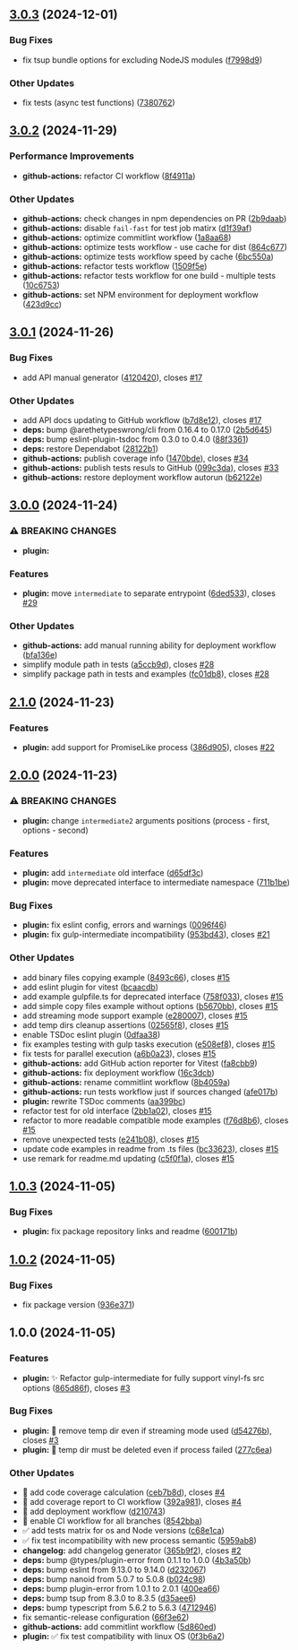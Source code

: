 ## [3.0.3](https://github.com/IT-Service-NPM/gulp-intermediate2/compare/v3.0.2...v3.0.3) (2024-12-01)


### Bug Fixes

* fix tsup bundle options for excluding NodeJS modules ([f7998d9](https://github.com/IT-Service-NPM/gulp-intermediate2/commit/f7998d9ff2b98434eeb448842062a63c95b7e27e))


### Other Updates

* fix tests (async test functions) ([7380762](https://github.com/IT-Service-NPM/gulp-intermediate2/commit/7380762fcc33d043bac13bfb763ede61ccb61a6e))

## [3.0.2](https://github.com/IT-Service-NPM/gulp-intermediate2/compare/v3.0.1...v3.0.2) (2024-11-29)


### Performance Improvements

* **github-actions:** refactor CI workflow ([8f4911a](https://github.com/IT-Service-NPM/gulp-intermediate2/commit/8f4911a44bdefa6b3ad4064d438259b50a16aa12))


### Other Updates

* **github-actions:** check changes in npm dependencies on PR ([2b9daab](https://github.com/IT-Service-NPM/gulp-intermediate2/commit/2b9daab0f3c85c524af587b73b67ce8c409c61bf))
* **github-actions:** disable `fail-fast` for test job matirx ([d1f39af](https://github.com/IT-Service-NPM/gulp-intermediate2/commit/d1f39af612ebfbce3d68b1f38c2cc344a0cfeb5f))
* **github-actions:** optimize commitlint workflow ([1a8aa68](https://github.com/IT-Service-NPM/gulp-intermediate2/commit/1a8aa68b6cb899a329acb8b6579a05fe1a57da01))
* **github-actions:** optimize tests workflow - use cache for dist ([864c677](https://github.com/IT-Service-NPM/gulp-intermediate2/commit/864c67756c0e992c4662dfc9959112bb9f7ab4d3))
* **github-actions:** optimize tests workflow speed by cache ([6bc550a](https://github.com/IT-Service-NPM/gulp-intermediate2/commit/6bc550a7d8218095da3765d187af1787d4469fb4))
* **github-actions:** refactor tests workflow ([1509f5e](https://github.com/IT-Service-NPM/gulp-intermediate2/commit/1509f5e03567508e68670b6b1736c420ba724da3))
* **github-actions:** refactor tests workflow for one build - multiple tests ([10c6753](https://github.com/IT-Service-NPM/gulp-intermediate2/commit/10c6753cf809920a4a67a1f725c919b1136b6170))
* **github-actions:** set NPM environment for deployment workflow ([423d9cc](https://github.com/IT-Service-NPM/gulp-intermediate2/commit/423d9ccc95bd6235ab913a32e9b4eb8a2a04ce61))

## [3.0.1](https://github.com/IT-Service-NPM/gulp-intermediate2/compare/v3.0.0...v3.0.1) (2024-11-26)


### Bug Fixes

* add API manual generator ([4120420](https://github.com/IT-Service-NPM/gulp-intermediate2/commit/41204203fa89a02c9578b26356a938301ebdafe6)), closes [#17](https://github.com/IT-Service-NPM/gulp-intermediate2/issues/17)


### Other Updates

* add API docs updating to GitHub workflow ([b7d8e12](https://github.com/IT-Service-NPM/gulp-intermediate2/commit/b7d8e127d10443d2559fe76b1da16bd070197e50)), closes [#17](https://github.com/IT-Service-NPM/gulp-intermediate2/issues/17)
* **deps:** bump @arethetypeswrong/cli from 0.16.4 to 0.17.0 ([2b5d645](https://github.com/IT-Service-NPM/gulp-intermediate2/commit/2b5d6457a6bd749834a6911b507874b14d47ce42))
* **deps:** bump eslint-plugin-tsdoc from 0.3.0 to 0.4.0 ([88f3361](https://github.com/IT-Service-NPM/gulp-intermediate2/commit/88f3361bbabf034b37c6e8e388b2a3f9e135dbe5))
* **deps:** restore Dependabot ([28122b1](https://github.com/IT-Service-NPM/gulp-intermediate2/commit/28122b145659afb0e7aca80823ed14aed406ab1a))
* **github-actions:** publish coverage info ([1470bde](https://github.com/IT-Service-NPM/gulp-intermediate2/commit/1470bdeda14486d6337bee2cb3268b3002e32e59)), closes [#34](https://github.com/IT-Service-NPM/gulp-intermediate2/issues/34)
* **github-actions:** publish tests resuls to GitHub ([099c3da](https://github.com/IT-Service-NPM/gulp-intermediate2/commit/099c3da4a8a219f69b87ef9219737a0917a7155a)), closes [#33](https://github.com/IT-Service-NPM/gulp-intermediate2/issues/33)
* **github-actions:** restore deployment workflow autorun ([b62122e](https://github.com/IT-Service-NPM/gulp-intermediate2/commit/b62122eebd133d245a91d6686eee5c18ec18a869))

## [3.0.0](https://github.com/IT-Service-NPM/gulp-intermediate2/compare/v2.1.0...v3.0.0) (2024-11-24)


### ⚠ BREAKING CHANGES

* **plugin:** 

### Features

* **plugin:** move `intermediate` to separate entrypoint ([6ded533](https://github.com/IT-Service-NPM/gulp-intermediate2/commit/6ded533db1efdc8bcd8601aa46860b44b65e03c0)), closes [#29](https://github.com/IT-Service-NPM/gulp-intermediate2/issues/29)


### Other Updates

* **github-actions:** add manual running ability for deployment workflow ([bfa136e](https://github.com/IT-Service-NPM/gulp-intermediate2/commit/bfa136e4600eb3fcbf0345d583f464bb81ea280c))
* simplify module path in tests ([a5ccb9d](https://github.com/IT-Service-NPM/gulp-intermediate2/commit/a5ccb9d958134f8ae52afdf5d0daf94212b160b1)), closes [#28](https://github.com/IT-Service-NPM/gulp-intermediate2/issues/28)
* simplify package path in tests and examples ([fc01db8](https://github.com/IT-Service-NPM/gulp-intermediate2/commit/fc01db8830bffba51fab77a84ed1ed0794ff7b11)), closes [#28](https://github.com/IT-Service-NPM/gulp-intermediate2/issues/28)

## [2.1.0](https://github.com/IT-Service-NPM/gulp-intermediate2/compare/v2.0.0...v2.1.0) (2024-11-23)


### Features

* **plugin:** add support for PromiseLike process ([386d905](https://github.com/IT-Service-NPM/gulp-intermediate2/commit/386d90502bd71de8f10f32056b407ec12443dd86)), closes [#22](https://github.com/IT-Service-NPM/gulp-intermediate2/issues/22)

## [2.0.0](https://github.com/IT-Service-NPM/gulp-intermediate2/compare/v1.0.3...v2.0.0) (2024-11-23)


### ⚠ BREAKING CHANGES

* **plugin:** change `intermediate2` arguments positions
  (process - first, options - second)

### Features

* **plugin:** add `intermediate` old interface ([d65df3c](https://github.com/IT-Service-NPM/gulp-intermediate2/commit/d65df3c1d3f93d29cb4d9defd60adcb389a6df6f))
* **plugin:** move deprecated interface to intermediate namespace ([711b1be](https://github.com/IT-Service-NPM/gulp-intermediate2/commit/711b1be4a5284bcc9262965f33fa697bd2b8ab2c))


### Bug Fixes

* **plugin:** fix eslint config, errors and warnings ([0096f46](https://github.com/IT-Service-NPM/gulp-intermediate2/commit/0096f46bbc78609690335cc9ef76d8061d9d4461))
* **plugin:** fix gulp-intermediate incompatibility ([953bd43](https://github.com/IT-Service-NPM/gulp-intermediate2/commit/953bd43587b0b4bf982913fafe0884b4463d5ea6)), closes [#21](https://github.com/IT-Service-NPM/gulp-intermediate2/issues/21)


### Other Updates

* add binary files copying example ([8493c66](https://github.com/IT-Service-NPM/gulp-intermediate2/commit/8493c66fef0bc2bbb1b5e652912204a63d77cb97)), closes [#15](https://github.com/IT-Service-NPM/gulp-intermediate2/issues/15)
* add eslint plugin for vitest ([bcaacdb](https://github.com/IT-Service-NPM/gulp-intermediate2/commit/bcaacdb5317aa6ed6c73a21f6455306a638d8046))
* add example gulpfile.ts for deprecated interface ([758f033](https://github.com/IT-Service-NPM/gulp-intermediate2/commit/758f033c2ea0dbc3c712dc00509582fe57509167)), closes [#15](https://github.com/IT-Service-NPM/gulp-intermediate2/issues/15)
* add simple copy files example without options ([b5670bb](https://github.com/IT-Service-NPM/gulp-intermediate2/commit/b5670bb204aae386809f3bccaf794d5bca946b81)), closes [#15](https://github.com/IT-Service-NPM/gulp-intermediate2/issues/15)
* add streaming mode support example ([e280007](https://github.com/IT-Service-NPM/gulp-intermediate2/commit/e280007269a98e2bb033cababe5bf94fcc66b73c)), closes [#15](https://github.com/IT-Service-NPM/gulp-intermediate2/issues/15)
* add temp dirs cleanup assertions ([02565f8](https://github.com/IT-Service-NPM/gulp-intermediate2/commit/02565f8ad5697d4ebd4865cad5d8b4ee5c447087)), closes [#15](https://github.com/IT-Service-NPM/gulp-intermediate2/issues/15)
* enable TSDoc eslint plugin ([0dfaa38](https://github.com/IT-Service-NPM/gulp-intermediate2/commit/0dfaa3893b02de7c5d9d49fce80e03d186dc8413))
* fix examples testing with gulp tasks execution ([e508ef8](https://github.com/IT-Service-NPM/gulp-intermediate2/commit/e508ef8ea14e3ff0a323409274906ea1905dc9b5)), closes [#15](https://github.com/IT-Service-NPM/gulp-intermediate2/issues/15)
* fix tests for parallel execution ([a6b0a23](https://github.com/IT-Service-NPM/gulp-intermediate2/commit/a6b0a234247ade014761bf43241a570dc553628b)), closes [#15](https://github.com/IT-Service-NPM/gulp-intermediate2/issues/15)
* **github-actions:** add GitHub action reporter for Vitest ([fa8cbb9](https://github.com/IT-Service-NPM/gulp-intermediate2/commit/fa8cbb968427eb9038188e46080b8d2592f517c3))
* **github-actions:** fix deployment workflow ([16c3dcb](https://github.com/IT-Service-NPM/gulp-intermediate2/commit/16c3dcb6098d6f772460f758be2686760b8494b5))
* **github-actions:** rename commitlint workflow ([8b4059a](https://github.com/IT-Service-NPM/gulp-intermediate2/commit/8b4059a4aafe85aacf5acbbdc49a0ba1c8a6f5d5))
* **github-actions:** run tests workflow just if sources changed ([afe017b](https://github.com/IT-Service-NPM/gulp-intermediate2/commit/afe017b726a54b8f41f6b1d557e58dc517828688))
* **plugin:** rewrite TSDoc comments ([aa399bc](https://github.com/IT-Service-NPM/gulp-intermediate2/commit/aa399bc2d526619b02720bf0929986656d77e25a))
* refactor test for old interface ([2bb1a02](https://github.com/IT-Service-NPM/gulp-intermediate2/commit/2bb1a023928aed00a6d00e1b346f90dd8ddec062)), closes [#15](https://github.com/IT-Service-NPM/gulp-intermediate2/issues/15)
* refactor to more readable compatible mode examples ([f76d8b6](https://github.com/IT-Service-NPM/gulp-intermediate2/commit/f76d8b6867e8b4d9504ede4f33d0ff8a3ebd4193)), closes [#15](https://github.com/IT-Service-NPM/gulp-intermediate2/issues/15)
* remove unexpected tests ([e241b08](https://github.com/IT-Service-NPM/gulp-intermediate2/commit/e241b088c19fd11056b25048bd98db68cc7c9064)), closes [#15](https://github.com/IT-Service-NPM/gulp-intermediate2/issues/15)
* update code examples in readme from .ts files ([bc33623](https://github.com/IT-Service-NPM/gulp-intermediate2/commit/bc33623f604586ad200d2c2c1f6f941322e28c2b)), closes [#15](https://github.com/IT-Service-NPM/gulp-intermediate2/issues/15)
* use remark for readme.md updating ([c5f0f1a](https://github.com/IT-Service-NPM/gulp-intermediate2/commit/c5f0f1a03420f830bed9845da765ed111420777d)), closes [#15](https://github.com/IT-Service-NPM/gulp-intermediate2/issues/15)

## [1.0.3](https://github.com/IT-Service-NPM/gulp-intermediate2/compare/v1.0.2...v1.0.3) (2024-11-05)


### Bug Fixes

* **plugin:** fix package repository links and readme ([600171b](https://github.com/IT-Service-NPM/gulp-intermediate2/commit/600171b813c70013e1ab0ec3d259109cdcd4b9b7))

## [1.0.2](https://github.com/IT-Service/gulp-intermediate2/compare/v1.0.1...v1.0.2) (2024-11-05)


### Bug Fixes

* fix package version ([936e371](https://github.com/IT-Service/gulp-intermediate2/commit/936e3713bd270d4cda46bad88f4eb73cc7903dc7))

## 1.0.0 (2024-11-05)


### Features

* **plugin:** :sparkles: Refactor gulp-intermediate for fully support vinyl-fs src options ([865d86f](https://github.com/IT-Service/gulp-intermediate2/commit/865d86f67d5af0402cf7455b43fea0e0cac40cf4)), closes [#3](https://github.com/IT-Service/gulp-intermediate2/issues/3)


### Bug Fixes

* **plugin:** :bug: remove temp dir even if streaming mode used ([d54276b](https://github.com/IT-Service/gulp-intermediate2/commit/d54276b130f886d194e3b2f6cde3330d1b97ed35)), closes [#3](https://github.com/IT-Service/gulp-intermediate2/issues/3)
* **plugin:** :bug: temp dir must be deleted even if process failed ([277c6ea](https://github.com/IT-Service/gulp-intermediate2/commit/277c6ea14fd284e2e0023355e94be3664b1d2328))


### Other Updates

* :construction_worker: add code coverage calculation ([ceb7b8d](https://github.com/IT-Service/gulp-intermediate2/commit/ceb7b8d4dc3709ef3a2f414c7f6193359e2d4b8b)), closes [#4](https://github.com/IT-Service/gulp-intermediate2/issues/4)
* :construction_worker: add coverage report to CI workflow ([392a981](https://github.com/IT-Service/gulp-intermediate2/commit/392a981b965e14120a93094087f6c6042eb7188b)), closes [#4](https://github.com/IT-Service/gulp-intermediate2/issues/4)
* :construction_worker: add deployment workflow ([d210743](https://github.com/IT-Service/gulp-intermediate2/commit/d210743d366101869e60d46a6b91ba9ad1477be4))
* :construction_worker: enable CI workflow for all branches ([8542bba](https://github.com/IT-Service/gulp-intermediate2/commit/8542bbafd91e2e203cbc781d6e4ee547c9e2d09b))
* :white_check_mark: add tests matrix for os and Node versions ([c68e1ca](https://github.com/IT-Service/gulp-intermediate2/commit/c68e1caa6dbd75b10e21819cc0af0f2686371c9f))
* :white_check_mark: fix test incompatibility with new process semantic ([5959ab8](https://github.com/IT-Service/gulp-intermediate2/commit/5959ab87e5020ab6c91e8874e6669934af041f3c))
* **changelog:** add changelog generator ([365b9f2](https://github.com/IT-Service/gulp-intermediate2/commit/365b9f2130b51c1ad4e290ce240ebca5453dc235)), closes [#2](https://github.com/IT-Service/gulp-intermediate2/issues/2)
* **deps:** bump @types/plugin-error from 0.1.1 to 1.0.0 ([4b3a50b](https://github.com/IT-Service/gulp-intermediate2/commit/4b3a50bf9b08e45f83765a3d885f0af868086bb0))
* **deps:** bump eslint from 9.13.0 to 9.14.0 ([d232067](https://github.com/IT-Service/gulp-intermediate2/commit/d23206780bde3bf48aff43c3ce2d89c5ac13dfbe))
* **deps:** bump nanoid from 5.0.7 to 5.0.8 ([b024c98](https://github.com/IT-Service/gulp-intermediate2/commit/b024c9873b749c167ac990c20bd2b804ad84078c))
* **deps:** bump plugin-error from 1.0.1 to 2.0.1 ([400ea66](https://github.com/IT-Service/gulp-intermediate2/commit/400ea6619299768b50bf714c36ad8a56605e751a))
* **deps:** bump tsup from 8.3.0 to 8.3.5 ([d35aee6](https://github.com/IT-Service/gulp-intermediate2/commit/d35aee69ef2b5c54bf4eb117e326ca4c446a378f))
* **deps:** bump typescript from 5.6.2 to 5.6.3 ([4712946](https://github.com/IT-Service/gulp-intermediate2/commit/4712946c61aaa304a5d3a142eca4aa0fb067ee97))
* fix semantic-release configuration ([66f3e62](https://github.com/IT-Service/gulp-intermediate2/commit/66f3e62bf669e99c8d9cf68c35991c08234a1e0b))
* **github-actions:** add commitlint workflow ([5d860ed](https://github.com/IT-Service/gulp-intermediate2/commit/5d860ed4091fe996c06768de4e6bb97f2245970f))
* **plugin:** :white_check_mark: fix test compatibility with linux OS ([0f3b6a2](https://github.com/IT-Service/gulp-intermediate2/commit/0f3b6a2f1f7a2a48fee67b9b5144a65f650557ce))
